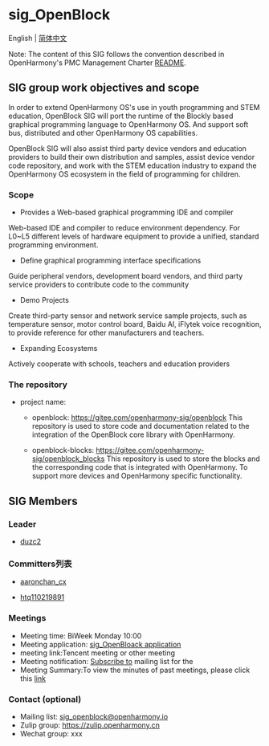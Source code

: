 # sig_OpenBlock

English | [简体中文](./sig_openblock_cn.md)

 

Note: The content of this SIG follows the convention described in OpenHarmony's PMC Management Charter [README](/zh/pmc.md).

 

## SIG group work objectives and scope

 

In order to extend OpenHarmony OS's use in youth programming and STEM education, OpenBlock SIG will port the runtime of the Blockly based graphical programming language to OpenHarmony OS. And support soft bus, distributed and other OpenHarmony OS capabilities.

OpenBlock SIG will also assist third party device vendors and education providers to build their own distribution and samples, assist device vendor code repository, and work with the STEM education industry to expand the OpenHarmony OS ecosystem in the field of programming for children.

 

### Scope

 

- Provides a Web-based graphical programming IDE and compiler

 

Web-based IDE and compiler to reduce environment dependency. For L0~L5 different levels of hardware equipment to provide a unified, standard programming environment.

 

- Define graphical programming interface specifications

 

Guide peripheral vendors, development board vendors, and third party service providers to contribute code to the community

 

- Demo Projects

 

Create third-party sensor and network service sample projects, such as temperature sensor, motor control board, Baidu AI, iFlytek voice recognition, to provide reference for other manufacturers and teachers.

 

- Expanding Ecosystems

 

Actively cooperate with schools, teachers and education providers

 

### The repository

- project name:

  - openblock: https://gitee.com/openharmony-sig/openblock
    This repository is used to store code and documentation related to the integration of the OpenBlock core library with OpenHarmony.

  - openblock-blocks: https://gitee.com/openharmony-sig/openblock_blocks
  This repository is used to store the blocks and the corresponding code that is integrated with OpenHarmony. To support more devices and OpenHarmony specific functionality.

 

 

 

## SIG Members

 

### Leader

- [duzc2](https://gitee.com/duzc2)

 

### Committers列表

- [aaronchan_cx](https://gitee.com/aaronchan_cx)

- [htq110219891](https://gitee.com/htq110219891)

 
### Meetings
 - Meeting time: BiWeek Monday 10:00
 - Meeting application: [sig_OpenBloack application](https://shimo.im/sheets/vfghbtkSIvo49soA)
 - meeting link:Tencent meeting or other meeting
 - Meeting notification: [Subscribe to](https://lists.openatom.io/postorius/lists/sig_openblock.openharmony.io) mailing list for the 
 - Meeting Summary:To view the minutes of past meetings, please click this [link](https://gitee.com/openharmony-sig/sig-content/tree/master/openblock/meetings)

### Contact (optional)

- Mailing list: [sig_openblock@openharmony.io](https://lists.openatom.io/postorius/lists/sig_openblock.openharmony.io/)
- Zulip group: https://zulip.openharmony.cn
- Wechat group: xxx
